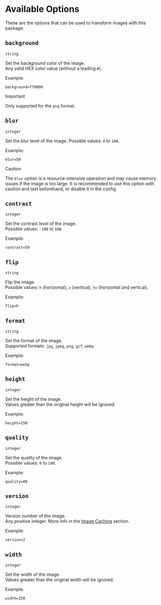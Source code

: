 # Available Options

These are the options that can be used to transform images with this package.

## `background`

`string`

Set the background color of the image.  
Any valid HEX color value (without a leading `#`).

Example:

```
background=ff0000
```

> [!IMPORTANT]
> Only supported for the `png` format.

## `blur`

`integer`

Set the blur level of the image.
Possible values: `0` to `100`.

Example:

```
blur=50
```

> [!CAUTION]
> The `blur` option is a resource-intensive operation and may cause memory issues if the image is too large. It is recommended to use this option with caution and test beforehand, or disable it in the config.

## `contrast`

`integer`

Set the contrast level of the image.  
Possible values: `-100` to `100`.

Example:

```
contrast=50
```

## `flip`

`string`

Flip the image.  
Possible values: `h` (horizontal), `v` (vertical), `hv` (horizontal and vertical).

Example:

```
flip=h
```

## `format`

`string`

Set the format of the image.  
Supported formats: `jpg`, `jpeg`, `png`, `gif`, `webp`.

Example:

```
format=webp
```

## `height`

`integer`

Set the height of the image.  
Values greater than the original height will be ignored.

Example:

```
height=250
```

## `quality`

`integer`

Set the quality of the image.  
Possible values: `0` to `100`.

Example:

```
quality=80
```

## `version`

`integer`

Version number of the image.  
Any positive integer. More info in the [Image Caching](/image-caching) section.

Example:

```
version=2
```

## `width`

`integer`

Set the width of the image.  
Values greater than the original width will be ignored.

Example:

```
width=250
```
